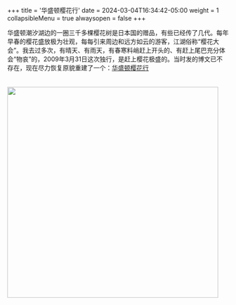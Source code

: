 +++
title = '华盛顿樱花行'
date = 2024-03-04T16:34:42-05:00
weight = 1
collapsibleMenu = true
alwaysopen = false
+++

华盛顿潮汐湖边的一圈三千多棵樱花树是日本国的赠品，有些已经传了几代。每年早春的樱花盛放极为壮观，每每引来周边和远方如云的游客，江湖俗称“樱花大会”。我去过多次，有晴天、有雨天，有春寒料峭赶上开头的、有赶上尾巴充分体会“物哀”的，2009年3月31日这次独行，是赶上樱花极盛的。当时发的博文已不存在，现在尽力恢复原貌重建了一个：<a href="https://boydog.wordpress.com/2024/03/04/%e5%8d%8e%e7%9b%9b%e9%a1%bf%e6%a8%b1%e8%8a%b1%e8%a1%8c/" target="_blank" rel="noopener noreferrer">华盛顿樱花行</a>
<br>
<br>
<br>
<img src="/selene/images/ying.jpg" width="480" />
<br>